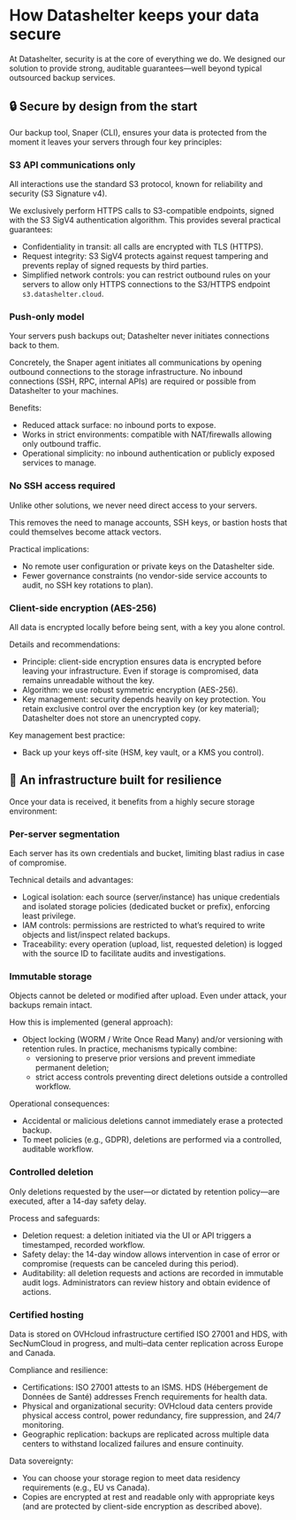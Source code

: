 # How Datashelter keeps your data secure

At Datashelter, security is at the core of everything we do. We designed our solution to provide strong, auditable guarantees—well beyond typical outsourced backup services.

## 🔒 Secure by design from the start

Our backup tool, Snaper (CLI), ensures your data is protected from the moment it leaves your servers through four key principles:

### S3 API communications only
All interactions use the standard S3 protocol, known for reliability and security (S3 Signature v4).

We exclusively perform HTTPS calls to S3-compatible endpoints, signed with the S3 SigV4 authentication algorithm. This provides several practical guarantees:

- Confidentiality in transit: all calls are encrypted with TLS (HTTPS).
- Request integrity: S3 SigV4 protects against request tampering and prevents replay of signed requests by third parties.
- Simplified network controls: you can restrict outbound rules on your servers to allow only HTTPS connections to the S3/HTTPS endpoint `s3.datashelter.cloud`.

### Push-only model
Your servers push backups out; Datashelter never initiates connections back to them.

Concretely, the Snaper agent initiates all communications by opening outbound connections to the storage infrastructure. No inbound connections (SSH, RPC, internal APIs) are required or possible from Datashelter to your machines.

Benefits:

- Reduced attack surface: no inbound ports to expose.
- Works in strict environments: compatible with NAT/firewalls allowing only outbound traffic.
- Operational simplicity: no inbound authentication or publicly exposed services to manage.

### No SSH access required
Unlike other solutions, we never need direct access to your servers.

This removes the need to manage accounts, SSH keys, or bastion hosts that could themselves become attack vectors.

Practical implications:

- No remote user configuration or private keys on the Datashelter side.
- Fewer governance constraints (no vendor-side service accounts to audit, no SSH key rotations to plan).

### Client-side encryption (AES-256)
All data is encrypted locally before being sent, with a key you alone control.

Details and recommendations:

- Principle: client-side encryption ensures data is encrypted before leaving your infrastructure. Even if storage is compromised, data remains unreadable without the key.
- Algorithm: we use robust symmetric encryption (AES-256).
- Key management: security depends heavily on key protection. You retain exclusive control over the encryption key (or key material); Datashelter does not store an unencrypted copy.

Key management best practice:

- Back up your keys off-site (HSM, key vault, or a KMS you control).

## 🧱 An infrastructure built for resilience

Once your data is received, it benefits from a highly secure storage environment:

### Per-server segmentation
Each server has its own credentials and bucket, limiting blast radius in case of compromise.

Technical details and advantages:

- Logical isolation: each source (server/instance) has unique credentials and isolated storage policies (dedicated bucket or prefix), enforcing least privilege.
- IAM controls: permissions are restricted to what’s required to write objects and list/inspect related backups.
- Traceability: every operation (upload, list, requested deletion) is logged with the source ID to facilitate audits and investigations.

### Immutable storage
Objects cannot be deleted or modified after upload. Even under attack, your backups remain intact.

How this is implemented (general approach):

- Object locking (WORM / Write Once Read Many) and/or versioning with retention rules. In practice, mechanisms typically combine:
	- versioning to preserve prior versions and prevent immediate permanent deletion;
	- strict access controls preventing direct deletions outside a controlled workflow.

Operational consequences:

- Accidental or malicious deletions cannot immediately erase a protected backup.
- To meet policies (e.g., GDPR), deletions are performed via a controlled, auditable workflow.

### Controlled deletion
Only deletions requested by the user—or dictated by retention policy—are executed, after a 14-day safety delay.

Process and safeguards:

- Deletion request: a deletion initiated via the UI or API triggers a timestamped, recorded workflow.
- Safety delay: the 14-day window allows intervention in case of error or compromise (requests can be canceled during this period).
- Auditability: all deletion requests and actions are recorded in immutable audit logs. Administrators can review history and obtain evidence of actions.

### Certified hosting
Data is stored on OVHcloud infrastructure certified ISO 27001 and HDS, with SecNumCloud in progress, and multi–data center replication across Europe and Canada.

Compliance and resilience:

- Certifications: ISO 27001 attests to an ISMS. HDS (Hébergement de Données de Santé) addresses French requirements for health data.
- Physical and organizational security: OVHcloud data centers provide physical access control, power redundancy, fire suppression, and 24/7 monitoring.
- Geographic replication: backups are replicated across multiple data centers to withstand localized failures and ensure continuity.

Data sovereignty:

- You can choose your storage region to meet data residency requirements (e.g., EU vs Canada).
- Copies are encrypted at rest and readable only with appropriate keys (and are protected by client-side encryption as described above).